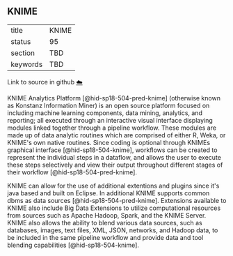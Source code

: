 ## KNIME


|          |       |
| -------- | ----- |
| title    | KNIME |
| status   | 95    |
| section  | TBD   |
| keywords | TBD   |

Link to source in github [:cloud:](https://github.com/cloudmesh/technologies/blob/master/chapters/incomming/abstract-knime.md)



KNIME Analytics Platform [@hid-sp18-504-pred-knime] (otherwise known as
Konstanz Information Miner) is an open source platform focused on
including machine learning components, data mining, analytics, and
reporting; all executed through an interactive visual interface
displaying modules linked together through a pipeline workflow. These
modules are made up of data analytic routines which are comprised of
either R, Weka, or KNIME's own native routines. Since coding is optional
through KNIMEs graphical interface [@hid-sp18-504-knime], workflows can
be created to represent the individual steps in a dataflow, and allows
the user to execute these steps selectively and view their output
throughout different stages of their
workflow [@hid-sp18-504-pred-knime].

KNIME can allow for the use of additional extentions and plugins since
it's java based and built on Eclipse. In additional KNIME supports
common dbms as data sources [@hid-sp18-504-pred-knime]. Extensions
available to KNIME also include Big Data Extensions to utilize
computational resources from sources such as Apache Hadoop, Spark, and
the KNIME Server. KNIME also allows the ability to blend various data
sources, such as databases, images, text files, XML, JSON, networks, and
Hadoop data, to be included in the same pipeline workflow and provide
data and tool blending capabilities [@hid-sp18-504-knime].
